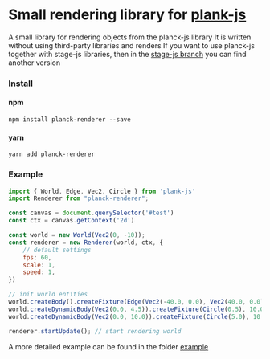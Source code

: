 # Small rendering library for [plank-js](https://github.com/shakiba/planck.js "plank-js")

A small library for rendering objects from the planck-js library
It is written without using third-party libraries and renders
If you want to use planck-js together with stage-js libraries, then in the [stage-js branch](https://github.com/RealPeha/planck-renderer/tree/stage-js "stage-js branch") you can find another version

### Install

#### npm
```
npm install planck-renderer --save
```

#### yarn
```
yarn add planck-renderer
```

### Example

```javascript
import { World, Edge, Vec2, Circle } from 'plank-js'
import Renderer from "planck-renderer";

const canvas = document.querySelector('#test')
const ctx = canvas.getContext('2d')

const world = new World(Vec2(0, -10));
const renderer = new Renderer(world, ctx, {
	// default settings
	fps: 60,
	scale: 1,
	speed: 1,
})

// init world entities
world.createBody().createFixture(Edge(Vec2(-40.0, 0.0), Vec2(40.0, 0.0)));
world.createDynamicBody(Vec2(0.0, 4.5)).createFixture(Circle(0.5), 10.0);
world.createDynamicBody(Vec2(0.0, 10.0)).createFixture(Circle(5.0), 10.0);

renderer.startUpdate(); // start rendering world
```

A more detailed example can be found in the folder [example](https://github.com/RealPeha/planck-renderer/tree/master/example "example")
